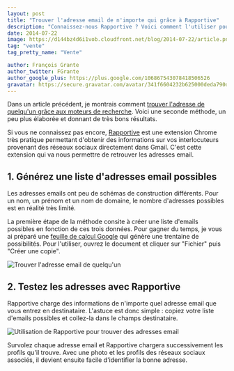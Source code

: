 ```yaml
---
layout: post
title: "Trouver l'adresse email de n'importe qui grâce à Rapportive"
description: "Connaissez-nous Rapportive ? Voici comment l'utiliser pour retrouver n'importe quelle adresse email."
date: 2014-07-22
image: https://d144bz4d6i1vob.cloudfront.net/blog/2014-07-22/article.png
tag: "vente"
tag_pretty_name: "Vente"

author: François Grante
author_twitter: FGrante
author_google_plus: https://plus.google.com/106867543078418506526
gravatar: https://secure.gravatar.com/avatar/341f6604232b625000deda790d8d39cd?d=mm&s=30&r=G
---
```


Dans un article précédent, je montrais comment <a href="http://blog.firmapi.com/trouver-adresse-email-personne-moteurs-recherche/">trouver l'adresse de quelqu'un grâce aux moteurs de recherche</a>. Voici une seconde
 méthode, un peu plus élaborée et donnant de très bons résultats.

Si vous ne connaissez pas encore, <a href="https://rapportive.com/" target="_blank">Rapportive</a> est une extension Chrome très pratique permettant d'obtenir des informations sur vos interlocuteurs provenant des réseaux sociaux directement dans Gmail. C'est cette extension qui va nous permettre de retrouver les adresses email.

## 1. Générez une liste d'adresses email possibles

Les adresses emails ont peu de schémas de construction différents. Pour un nom, un prénom et un nom de domaine, le nombre d'adresses possibles est en réalité très limité.

La première étape de la méthode consite à créer une liste d'emails possibles en fonction de ces trois données. Pour gagner du temps, je vous ai préparé une <a href="https://docs.google.com/spreadsheet/ccc?key=0Ag25ZtrwpSLpdHk0NWR3c2o2YW43TExrNk5fdWttV2c" target="_blank">feuille de calcul Google</a> qui génère une trentaine de possibilités. Pour l'utiliser, ouvrez le document et cliquer sur "Fichier" puis "Créer une copie".

<img class="img-responsive" alt="Trouver l'adresse email de quelqu'un" src="https://d144bz4d6i1vob.cloudfront.net/blog/2014-07-22/google_sreadsheet_email_rapportive.png" />

## 2. Testez les adresses avec Rapportive

Rapportive charge des informations de n'importe quel adresse email que vous entrez en destinataire. L'astuce est donc simple : copiez votre liste d'emails possibles et collez-la dans le champs destinataire.

<img class="img-responsive" alt="Utilisation de Rapportive pour trouver des adresses email" src="https://d144bz4d6i1vob.cloudfront.net/blog/2014-07-22/sean_parker_rapportive.png" />

Survolez chaque adresse email et Rapportive chargera successivement les profils qu'il trouve. Avec une photo et les profils des réseaux sociaux associés, il devient ensuite facile d'identifier la bonne adresse.